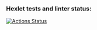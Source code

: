 ### Hexlet tests and linter status:
[![Actions Status](https://github.com/ram0973/spring-boot-project-99/actions/workflows/hexlet-check.yml/badge.svg)](https://github.com/ram0973/spring-boot-project-99/actions)